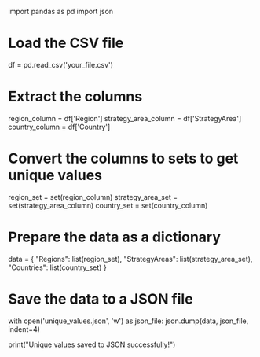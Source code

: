 import pandas as pd
import json

# Load the CSV file
df = pd.read_csv('your_file.csv')

# Extract the columns
region_column = df['Region']
strategy_area_column = df['StrategyArea']
country_column = df['Country']

# Convert the columns to sets to get unique values
region_set = set(region_column)
strategy_area_set = set(strategy_area_column)
country_set = set(country_column)

# Prepare the data as a dictionary
data = {
    "Regions": list(region_set),
    "StrategyAreas": list(strategy_area_set),
    "Countries": list(country_set)
}

# Save the data to a JSON file
with open('unique_values.json', 'w') as json_file:
    json.dump(data, json_file, indent=4)

print("Unique values saved to JSON successfully!")
